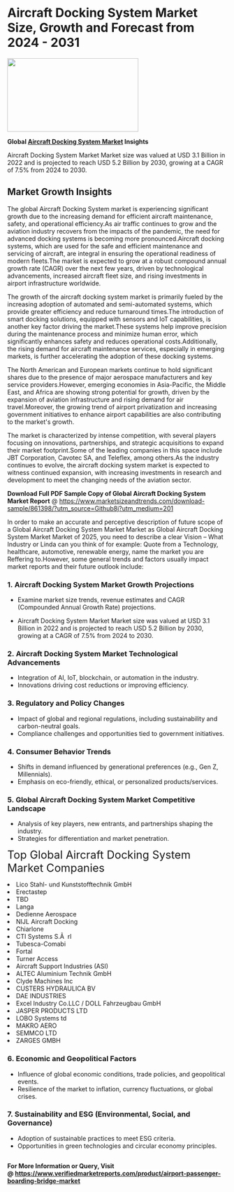 <H1>Aircraft Docking System Market Size, Growth and Forecast from 2024 - 2031</H1><img class="aligncenter size-medium wp-image-584254" src="https://thirdeyenews.in/wp-content/uploads/2024/09/Global-Market-Research-300x168.jpeg" alt="" width="300" height="168" /><p><strong>Global&nbsp;<a href="https://www.marketsizeandtrends.com/download-sample/861398/?utm_source=Github8j?utm_medium=201">Aircraft Docking System Market</a> Insights</strong></p><p>Aircraft Docking System Market Market size was valued at USD 3.1 Billion in 2022 and is projected to reach USD 5.2 Billion by 2030, growing at a CAGR of 7.5% from 2024 to 2030.</p><p><h2>Market Growth Insights</h2> <p>The global Aircraft Docking System market is experiencing significant growth due to the increasing demand for efficient aircraft maintenance, safety, and operational efficiency.As air traffic continues to grow and the aviation industry recovers from the impacts of the pandemic, the need for advanced docking systems is becoming more pronounced.Aircraft docking systems, which are used for the safe and efficient maintenance and servicing of aircraft, are integral in ensuring the operational readiness of modern fleets.The market is expected to grow at a robust compound annual growth rate (CAGR) over the next few years, driven by technological advancements, increased aircraft fleet size, and rising investments in airport infrastructure worldwide.</p> <p>The growth of the aircraft docking system market is primarily fueled by the increasing adoption of automated and semi-automated systems, which provide greater efficiency and reduce turnaround times.The introduction of smart docking solutions, equipped with sensors and IoT capabilities, is another key factor driving the market.These systems help improve precision during the maintenance process and minimize human error, which significantly enhances safety and reduces operational costs.Additionally, the rising demand for aircraft maintenance services, especially in emerging markets, is further accelerating the adoption of these docking systems.</p> <p>The North American and European markets continue to hold significant shares due to the presence of major aerospace manufacturers and key service providers.However, emerging economies in Asia-Pacific, the Middle East, and Africa are showing strong potential for growth, driven by the expansion of aviation infrastructure and rising demand for air travel.Moreover, the growing trend of airport privatization and increasing government initiatives to enhance airport capabilities are also contributing to the market's growth.</p> <p>The market is characterized by intense competition, with several players focusing on innovations, partnerships, and strategic acquisitions to expand their market footprint.Some of the leading companies in this space include JBT Corporation, Cavotec SA, and Teleflex, among others.As the industry continues to evolve, the aircraft docking system market is expected to witness continued expansion, with increasing investments in research and development to meet the changing needs of the aviation sector.</p> <p><span class=""><strong>Download Full PDF Sample Copy of Global Aircraft Docking System Market Report</strong> @ <a href="https://www.marketsizeandtrends.com/download-sample/861398/?utm_source=Github8j?utm_medium=201" target="_blank">https://www.marketsizeandtrends.com/download-sample/861398/?utm_source=Github8j?utm_medium=201</a></span></p><p>In order to make an accurate and perceptive description of future scope of a Global&nbsp;Aircraft Docking System Market Market as Global&nbsp;Aircraft Docking System Market Market of 2025, you need to describe a clear Vision &ndash; What Industry or Linda can you think of for example: Quote from a Technology, healthcare, automotive, renewable energy, name the market you are Reffering to.However, some general trends and factors usually impact market reports and their future outlook include:</p><h3>1.&nbsp;<strong>Aircraft Docking System Market Growth Projections</strong></h3><ul><li>Examine market size trends, revenue estimates and CAGR (Compounded Annual Growth Rate) projections.</li><li><p>Aircraft Docking System Market Market size was valued at USD 3.1 Billion in 2022 and is projected to reach USD 5.2 Billion by 2030, growing at a CAGR of 7.5% from 2024 to 2030.</p></li></ul><h3>2.&nbsp;<strong>Aircraft Docking System Market Technological Advancements</strong></h3><ul><li>Integration of AI, IoT, blockchain, or automation in the industry.</li><li>Innovations driving cost reductions or improving efficiency.</li></ul><h3>3.&nbsp;<strong>Regulatory and Policy Changes</strong></h3><ul><li>Impact of global and regional regulations, including sustainability and carbon-neutral goals.</li><li>Compliance challenges and opportunities tied to government initiatives.</li></ul><h3>4.&nbsp;<strong>Consumer Behavior Trends</strong></h3><ul><li>Shifts in demand influenced by generational preferences (e.g., Gen Z, Millennials).</li><li>Emphasis on eco-friendly, ethical, or personalized products/services.</li></ul><h3>5.&nbsp;<strong>Global Aircraft Docking System Market Competitive Landscape</strong></h3><ul><li>Analysis of key players, new entrants, and partnerships shaping the industry.</li><li>Strategies for differentiation and market penetration.</li></ul><p data-pm-slice="1 1 []"><span style="color: inherit; font-family: inherit; font-size: 25px;">Top Global Aircraft Docking System Market Companies</span></p><div class="" data-test-id=""><p><li>Lico Stahl- und Kunststofftechnik GmbH</li><li> Erectastep</li><li> TBD</li><li> Langa</li><li> Dedienne Aerospace</li><li> NIJL Aircraft Docking</li><li> Chiarlone</li><li> CTI Systems S.Ã  rl</li><li> Tubesca-Comabi</li><li> Fortal</li><li> Turner Access</li><li> Aircraft Support Industries (ASI)</li><li> ALTEC Aluminium Technik GmbH</li><li> Clyde Machines Inc</li><li> CUSTERS HYDRAULICA BV</li><li> DAE INDUSTRIES</li><li> Excel Industry Co.LLC / DOLL Fahrzeugbau GmbH</li><li> JASPER PRODUCTS LTD</li><li> LOBO Systems td</li><li> MAKRO AERO</li><li> SEMMCO LTD</li><li> ZARGES GMBH</li></p></div><h3>6.&nbsp;<strong>Economic and Geopolitical Factors</strong></h3><ul><li>Influence of global economic conditions, trade policies, and geopolitical events.</li><li>Resilience of the market to inflation, currency fluctuations, or global crises.</li></ul><h3>7.&nbsp;<strong>Sustainability and ESG (Environmental, Social, and Governance)</strong></h3><ul><li>Adoption of sustainable practices to meet ESG criteria.</li><li>Opportunities in green technologies and circular economy principles.</li></ul><h2><strong style="font-size: 14px;">For More Information or Query, Visit @&nbsp;</strong><a style="background-color: #ffffff; font-size: 14px;" href="https://www.marketsizeandtrends.com/report/aircraft-docking-system-market/" target="_blank">https://www.verifiedmarketreports.com/product/airport-passenger-boarding-bridge-market</a></h2>